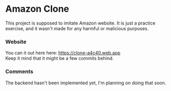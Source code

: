# Amazon Clone

This project is supposed to imitate Amazon website. It is just a practice exercise, and it wasn't made for any harmful or malicious purposes.

### Website

You can it out here here: https://clone-a4c40.web.app  
Keep it mind that it might be a few commits behind.

### Comments

The backend hasn't been implemented yet, I'm planning on doing that soon.
